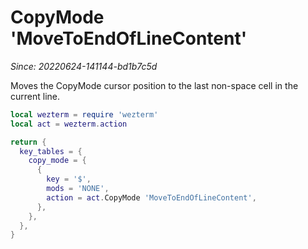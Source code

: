 # CopyMode 'MoveToEndOfLineContent'

*Since: 20220624-141144-bd1b7c5d*

Moves the CopyMode cursor position to the last non-space cell in the current
line.

```lua
local wezterm = require 'wezterm'
local act = wezterm.action

return {
  key_tables = {
    copy_mode = {
      {
        key = '$',
        mods = 'NONE',
        action = act.CopyMode 'MoveToEndOfLineContent',
      },
    },
  },
}
```


